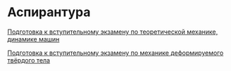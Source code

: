 # Аспирантура

[Подготовка к вступительному экзамену по теоретической механике, динамике машин](https://mualal.github.io/asp/entrance_exams/theoretical_mechanics/main.pdf)

[Подготовка к вступительному экзамену по механике деформируемого твёрдого тела](https://mualal.github.io/asp/entrance_exams/solid_mechanics/main.pdf)
